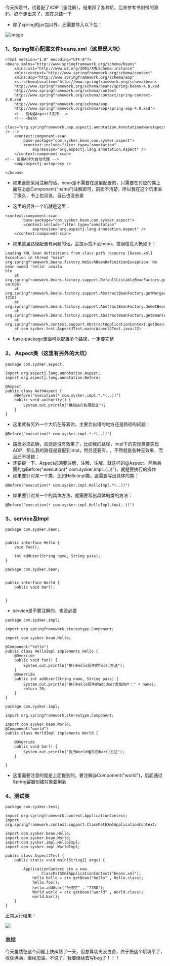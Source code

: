 今天照着书，试着配了AOP（全注解），结果踩了各种坑，后来参考书附带的源码，终于走出来了，现在总结一下

- 除了spring的jar包以外，还需要导入以下包：

![image](https://images2018.cnblogs.com/blog/1077694/201806/1077694-20180629230513035-552267984.png)



### 1、Spring核心配置文件beans.xml（这里是大坑）
```
<?xml version="1.0" encoding="UTF-8"?>
<beans xmlns="http://www.springframework.org/schema/beans"
	xmlns:xsi="http://www.w3.org/2001/XMLSchema-instance"
	xmlns:context="http://www.springframework.org/schema/context"
	xmlns:aop="http://www.springframework.org/schema/aop"
	xsi:schemaLocation="http://www.springframework.org/schema/beans 
	http://www.springframework.org/schema/beans/spring-beans-4.0.xsd
	http://www.springframework.org/schema/context
	http://www.springframework.org/schema/context/spring-context-4.0.xsd
	http://www.springframework.org/schema/aop
	http://www.springframework.org/schema/aop/spring-aop-4.0.xsd">
	<!-- 启动@AspectJ支持 -->
	<!-- <bean
		class="org.springframework.aop.aspectj.annotation.AnnotationAwareAspectJAutoProxyCreator" /> -->
	<context:component-scan
		base-package="com.sysker.bean,com.sysker.aspect">
		<context:include-filter type="annotation"
			expression="org.aspectj.lang.annotation.Aspect" />
	</context:component-scan>
<!-- 设置AOP为自动代理 -->
	<aop:aspectj-autoproxy />
	
</beans>
```
- 如果全部采用注解的话，bean是不需要在这里配置的，只需要在对应的类上面写上@Component("name")注解即可，前面不清楚，所以我在这个坑里呆了很久，书上也没说，自己也没去查

- 这里的另外一个坑就是这里：
```
<context:component-scan
		base-package="com.sysker.bean,com.sysker.aspect">
		<context:include-filter type="annotation"
			expression="org.aspectj.lang.annotation.Aspect" />
	</context:component-scan>
```
- 如果这里路径配置有问题的话，会提示找不到bean，错误信息大概如下：

```
Loading XML bean definitions from class path resource [beans.xml]
Exception in thread "main" org.springframework.beans.factory.NoSuchBeanDefinitionException: No bean named 'hello' availa
ble
	at org.springframework.beans.factory.support.DefaultListableBeanFactory.getBeanDefinition(DefaultListableBeanFactory.ja
va:686)
	at org.springframework.beans.factory.support.AbstractBeanFactory.getMergedLocalBeanDefinition(AbstractBeanFactory.java:
1210)
	at org.springframework.beans.factory.support.AbstractBeanFactory.doGetBean(AbstractBeanFactory.java:291)
	at org.springframework.beans.factory.support.AbstractBeanFactory.getBean(AbstractBeanFactory.java:204)
	at org.springframework.context.support.AbstractApplicationContext.getBean(AbstractApplicationContext.java:1095)
	at com.sysker.test.AspectJTest.main(AspectJTest.java:22)
```

- base-package里面可以配置多个路径，一定要完整

### 2、 Aspect类（这里有另外的大坑）

```
package com.sysker.aspect;

import org.aspectj.lang.annotation.Aspect;
import org.aspectj.lang.annotation.Before;

@Aspect
public class AuthAspect {
    @Before("execution(* com.sysker.impl.*.*(..))")
    public void authority() {
        System.out.println("模拟执行权限检查");
    }
}

```

- 这里就有另外一个大坑在等着你，主要会出错的地方还是路径的问题：
```
@Before("execution(* com.sysker.impl.*.*(..))")
```

- 路径必须正确，否则是没有效果了，比如我的路径，impl下的实现类要实现AOP，那么我的路径是要配到impl，然后还要有.*.* ，不然就是各种无效果，而且还不报错；
- 还要提一下，Aspect必须要注解，注解，注解，就这样的@Aspect，然后后面的@Before("execution(* com.sysker.impl.*.*(..))")，就是要执行的操作
- 如果要针对某一个类，比如HelloImpl类，这需要写出具体的类：
```
@Before("execution(* com.sysker.impl.HelloImpl.*(..))")
```

- 如果要针对某一个的具体方法，就需要写出具体的类的方法：
```
@Before("execution(* com.sysker.impl.HelloImpl.foo(..))")
```

### 3、service及Impl

```
package com.sysker.bean;


public interface Hello {
    void foo();

    int addUser(String name, String pass);
}
```

```
package com.sysker.bean;


public interface World {
    public void bar();

    
}

```
- service是不要注解的，也没必要

```
package com.sysker.impl;

import org.springframework.stereotype.Component;

import com.sysker.bean.Hello;

@Component("hello")
public class HelloImpl implements Hello {
    @Override
    public void foo() {
        System.out.println("执行Hello组件的foo()方法");
    }
    @Override
    public int addUser(String name, String pass) {
        System.out.println("执行Hello组件的addUser添加用户：" + name);
        return 20;
    }
}

```

```
package com.sysker.impl;

import org.springframework.stereotype.Component;

import com.sysker.bean.World;
@Component("world")
public class WorldImpl implements World {

    @Override
    public void bar() {
        System.out.println("执行World组件的bar()方法");
    }
    
}

```

- 这里需要注意的就是上面提到的，要注解@Component("world")，后面通过Spring容器创建对象要用到
### 4、测试类

```
package com.sysker.test;

import org.springframework.context.ApplicationContext;
import org.springframework.context.support.ClassPathXmlApplicationContext;

import com.sysker.bean.Hello;
import com.sysker.bean.World;
import com.sysker.impl.HelloImpl;
import com.sysker.impl.WorldImpl;

public class AspectJTest {
    public static void main(String[] args) {
     
        ApplicationContext ctx = new
                ClassPathXmlApplicationContext("beans.xml");
            Hello hello = ctx.getBean("hello" , Hello.class);
            hello.foo();
            hello.addUser("孙悟空" , "7788");
            World world = ctx.getBean("world" , World.class);
            world.bar();
    }
}

```

正常运行结果：

![](https://images2018.cnblogs.com/blog/1077694/201806/1077694-20180629225346207-312680097.png)

### 总结

今天虽然在这个问题上快纠结了一天，但总算功夫没白费，终于把这个坑填平了，收获满满，继续加油，不说了，我要继续去写bug了！！！